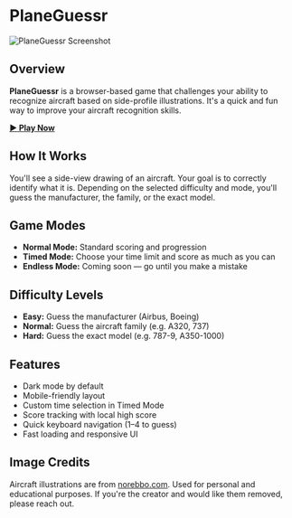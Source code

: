 # PlaneGuessr

![PlaneGuessr Screenshot](https://assets.thefilip.com/planeguessr.jpg)

## Overview

**PlaneGuessr** is a browser-based game that challenges your ability to recognize aircraft based on side-profile illustrations. It's a quick and fun way to improve your aircraft recognition skills.

**[▶️ Play Now](https://planeguessr.thefilip.com)**

## How It Works

You'll see a side-view drawing of an aircraft. Your goal is to correctly identify what it is. Depending on the selected difficulty and mode, you'll guess the manufacturer, the family, or the exact model.

## Game Modes

- **Normal Mode:** Standard scoring and progression
- **Timed Mode:** Choose your time limit and score as much as you can
- **Endless Mode:** Coming soon — go until you make a mistake

## Difficulty Levels

- **Easy:** Guess the manufacturer (Airbus, Boeing)
- **Normal:** Guess the aircraft family (e.g. A320, 737)
- **Hard:** Guess the exact model (e.g. 787-9, A350-1000)

## Features

- Dark mode by default
- Mobile-friendly layout
- Custom time selection in Timed Mode
- Score tracking with local high score
- Quick keyboard navigation (1–4 to guess)
- Fast loading and responsive UI

## Image Credits

Aircraft illustrations are from [norebbo.com](https://www.norebbo.com). Used for personal and educational purposes. If you're the creator and would like them removed, please reach out.

